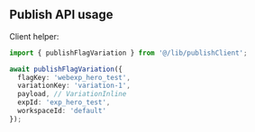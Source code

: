 ## Publish API usage

Client helper:

```ts
import { publishFlagVariation } from '@/lib/publishClient';

await publishFlagVariation({
  flagKey: 'webexp_hero_test',
  variationKey: 'variation-1',
  payload, // VariationInline
  expId: 'exp_hero_test',
  workspaceId: 'default'
});
```


